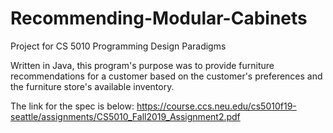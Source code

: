 <h1>Recommending-Modular-Cabinets</h1>

Project for CS 5010
Programming Design Paradigms

Written in Java, this program's purpose was to provide furniture recommendations
for a customer based on the customer's preferences and the furniture store's available inventory.  

The link for the spec is below:
https://course.ccs.neu.edu/cs5010f19-seattle/assignments/CS5010_Fall2019_Assignment2.pdf
